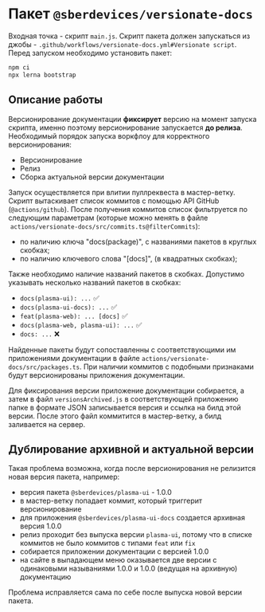 # Пакет `@sberdevices/versionate-docs`

Входная точка - скрипт `main.js`. Скрипт пакета должен запускаться из джобы - `.github/workflows/versionate-docs.yml#Versionate script`. Перед запуском необходимо установить пакет:

```bash
npm ci
npx lerna bootstrap
```

## Описание работы

Версионирование документации **фиксирует** версию на момент запуска скрипта, именно поэтому версионирование запускается **до релиза**. Необходимый порядок запуска воркфлоу для корректного версионирования:

-   Версионирование
-   Релиз
-   Сборка актуальной версии документации

Запуск осуществляется при влитии пуллреквеста в мастер-ветку. Скрипт вытаскивает список коммитов с помощью API GitHub (`@actions/github`). После получения коммитов список фильтруется по следующим параметрам (которые можно менять в файле  `actions/versionate-docs/src/commits.ts@filterCommits`):

-   по наличию ключа "docs(package)", с названиями пакетов в круглых скобках;
-   по наличию ключевого слова "[docs]", (в квадратных скобках);

Также необходимо наличие названий пакетов в скобках. Допустимо указывать несколько названий пакетов в скобках:

-   `docs(plasma-ui): ...` ✅
-   `docs(plasma-ui-docs): ...` ✅
-   `feat(plasma-web): ... [docs]` ✅
-   `docs(plasma-web, plasma-ui): ...` ✅
-   `docs: ...` ❌

Найденные пакеты будут сопоставленны с соответствующими им приложениями документации в файле `actions/versionate-docs/src/packages.ts`. При наличии коммитов с подобными признаками будут версионированы приложения документации.

Для фиксирования версии приложение документации собирается, а затем в файл `versionsArchived.js` в соответствующей приложению папке в формате JSON записывается версия и ссылка на билд этой версии. После этого файл коммитится в мастер-ветку, а билд заливается на сервер.

## Дублирование архивной и актуальной версии

Такая проблема возможна, когда после версионирования не релизится новая версия пакета, например:

-   версия пакета `@sberdevices/plasma-ui` - 1.0.0
-   в мастер-ветку попадает коммит, который триггерит версионирование
-   для приложения `@sberdevices/plasma-ui-docs` создается архивная версия 1.0.0
-   релиз проходит без выпуска версии `plasma-ui`, потому что в списке коммитов не было коммитов с типами `feat` или `fix`
-   собирается приложении документации с версией 1.0.0
-   на сайте в выпадающем меню оказывается две версии с одинаковыми называниями 1.0.0 и 1.0.0 (ведущая на архивную) документацию

Проблема исправляется сама по себе после выпуска новой версии пакета.
